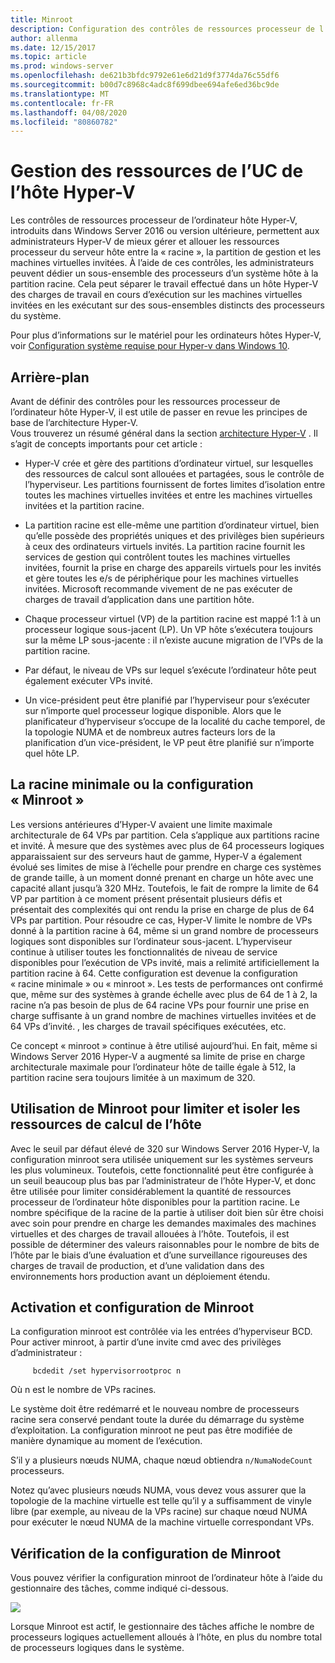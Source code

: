 ```yaml
---
title: Minroot
description: Configuration des contrôles de ressources processeur de l’ordinateur hôte
author: allenma
ms.date: 12/15/2017
ms.topic: article
ms.prod: windows-server
ms.openlocfilehash: de621b3bfdc9792e61e6d21d9f3774da76c55df6
ms.sourcegitcommit: b00d7c8968c4adc8f699dbee694afe6ed36bc9de
ms.translationtype: MT
ms.contentlocale: fr-FR
ms.lasthandoff: 04/08/2020
ms.locfileid: "80860782"
---
```

# <a name="hyper-v-host-cpu-resource-management"></a>Gestion des ressources de l’UC de l’hôte Hyper-V

Les contrôles de ressources processeur de l’ordinateur hôte Hyper-V, introduits dans Windows Server 2016 ou version ultérieure, permettent aux administrateurs Hyper-V de mieux gérer et allouer les ressources processeur du serveur hôte entre la « racine », la partition de gestion et les machines virtuelles invitées. À l’aide de ces contrôles, les administrateurs peuvent dédier un sous-ensemble des processeurs d’un système hôte à la partition racine. Cela peut séparer le travail effectué dans un hôte Hyper-V des charges de travail en cours d’exécution sur les machines virtuelles invitées en les exécutant sur des sous-ensembles distincts des processeurs du système.

Pour plus d’informations sur le matériel pour les ordinateurs hôtes Hyper-V, voir [Configuration système requise pour Hyper-v dans Windows 10](https://docs.microsoft.com/virtualization/hyper-v-on-windows/reference/hyper-v-requirements).

## <a name="background"></a>Arrière-plan

Avant de définir des contrôles pour les ressources processeur de l’ordinateur hôte Hyper-V, il est utile de passer en revue les principes de base de l’architecture Hyper-V.  
Vous trouverez un résumé général dans la section [architecture Hyper-V](https://docs.microsoft.com/windows-server/administration/performance-tuning/role/hyper-v-server/architecture) .
Il s’agit de concepts importants pour cet article :

* Hyper-V crée et gère des partitions d’ordinateur virtuel, sur lesquelles des ressources de calcul sont allouées et partagées, sous le contrôle de l’hyperviseur.  Les partitions fournissent de fortes limites d’isolation entre toutes les machines virtuelles invitées et entre les machines virtuelles invitées et la partition racine.

* La partition racine est elle-même une partition d’ordinateur virtuel, bien qu’elle possède des propriétés uniques et des privilèges bien supérieurs à ceux des ordinateurs virtuels invités.  La partition racine fournit les services de gestion qui contrôlent toutes les machines virtuelles invitées, fournit la prise en charge des appareils virtuels pour les invités et gère toutes les e/s de périphérique pour les machines virtuelles invitées.  Microsoft recommande vivement de ne pas exécuter de charges de travail d’application dans une partition hôte.

* Chaque processeur virtuel (VP) de la partition racine est mappé 1:1 à un processeur logique sous-jacent (LP).  Un VP hôte s’exécutera toujours sur la même LP sous-jacente : il n’existe aucune migration de l’VPs de la partition racine.  

* Par défaut, le niveau de VPs sur lequel s’exécute l’ordinateur hôte peut également exécuter VPs invité.

* Un vice-président peut être planifié par l’hyperviseur pour s’exécuter sur n’importe quel processeur logique disponible.  Alors que le planificateur d’hyperviseur s’occupe de la localité du cache temporel, de la topologie NUMA et de nombreux autres facteurs lors de la planification d’un vice-président, le VP peut être planifié sur n’importe quel hôte LP.

## <a name="the-minimum-root-or-minroot-configuration"></a>La racine minimale ou la configuration « Minroot »

Les versions antérieures d’Hyper-V avaient une limite maximale architecturale de 64 VPs par partition.  Cela s’applique aux partitions racine et invité.  À mesure que des systèmes avec plus de 64 processeurs logiques apparaissaient sur des serveurs haut de gamme, Hyper-V a également évolué ses limites de mise à l’échelle pour prendre en charge ces systèmes de grande taille, à un moment donné prenant en charge un hôte avec une capacité allant jusqu’à 320 MHz.  Toutefois, le fait de rompre la limite de 64 VP par partition à ce moment présent présentait plusieurs défis et présentait des complexités qui ont rendu la prise en charge de plus de 64 VPs par partition.  Pour résoudre ce cas, Hyper-V limite le nombre de VPs donné à la partition racine à 64, même si un grand nombre de processeurs logiques sont disponibles sur l’ordinateur sous-jacent.  L’hyperviseur continue à utiliser toutes les fonctionnalités de niveau de service disponibles pour l’exécution de VPs invité, mais a relimité artificiellement la partition racine à 64.  Cette configuration est devenue la configuration « racine minimale » ou « minroot ».  Les tests de performances ont confirmé que, même sur des systèmes à grande échelle avec plus de 64 de 1 à 2, la racine n’a pas besoin de plus de 64 racine VPs pour fournir une prise en charge suffisante à un grand nombre de machines virtuelles invitées et de 64 VPs d’invité. , les charges de travail spécifiques exécutées, etc.

Ce concept « minroot » continue à être utilisé aujourd’hui.  En fait, même si Windows Server 2016 Hyper-V a augmenté sa limite de prise en charge architecturale maximale pour l’ordinateur hôte de taille égale à 512, la partition racine sera toujours limitée à un maximum de 320.

## <a name="using-minroot-to-constrain-and-isolate-host-compute-resources"></a>Utilisation de Minroot pour limiter et isoler les ressources de calcul de l’hôte
Avec le seuil par défaut élevé de 320 sur Windows Server 2016 Hyper-V, la configuration minroot sera utilisée uniquement sur les systèmes serveurs les plus volumineux.  Toutefois, cette fonctionnalité peut être configurée à un seuil beaucoup plus bas par l’administrateur de l’hôte Hyper-V, et donc être utilisée pour limiter considérablement la quantité de ressources processeur de l’ordinateur hôte disponibles pour la partition racine.  Le nombre spécifique de la racine de la partie à utiliser doit bien sûr être choisi avec soin pour prendre en charge les demandes maximales des machines virtuelles et des charges de travail allouées à l’hôte.  Toutefois, il est possible de déterminer des valeurs raisonnables pour le nombre de bits de l’hôte par le biais d’une évaluation et d’une surveillance rigoureuses des charges de travail de production, et d’une validation dans des environnements hors production avant un déploiement étendu.

## <a name="enabling-and-configuring-minroot"></a>Activation et configuration de Minroot

La configuration minroot est contrôlée via les entrées d’hyperviseur BCD. Pour activer minroot, à partir d’une invite cmd avec des privilèges d’administrateur :

```
     bcdedit /set hypervisorrootproc n
```
Où n est le nombre de VPs racines. 

Le système doit être redémarré et le nouveau nombre de processeurs racine sera conservé pendant toute la durée du démarrage du système d’exploitation.  La configuration minroot ne peut pas être modifiée de manière dynamique au moment de l’exécution.

S’il y a plusieurs nœuds NUMA, chaque nœud obtiendra `n/NumaNodeCount` processeurs.

Notez qu’avec plusieurs nœuds NUMA, vous devez vous assurer que la topologie de la machine virtuelle est telle qu’il y a suffisamment de vinyle libre (par exemple, au niveau de la VPs racine) sur chaque nœud NUMA pour exécuter le nœud NUMA de la machine virtuelle correspondant VPs.

## <a name="verifying-the-minroot-configuration"></a>Vérification de la configuration de Minroot

Vous pouvez vérifier la configuration minroot de l’ordinateur hôte à l’aide du gestionnaire des tâches, comme indiqué ci-dessous.

![](./media/minroot-taskman.png)

Lorsque Minroot est actif, le gestionnaire des tâches affiche le nombre de processeurs logiques actuellement alloués à l’hôte, en plus du nombre total de processeurs logiques dans le système.
 
